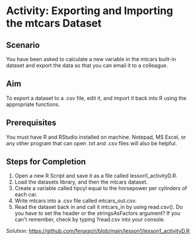 # Activity: Exporting and Importing the mtcars Dataset
## Scenario

You have been asked to calculate a new variable in the mtcars built-in dataset and export the data so that you can email it to a colleague.

## Aim

To export a dataset to a .csv file, edit it, and import it back into R using the appropriate functions.

## Prerequisites

You must have R and RStudio installed on machine. Notepad, MS Excel, or any other program that can open .txt and .csv files will also be helpful.

## Steps for Completion

1. Open a new R Script and save it as a file called lesson1_activityD.R.
2. Load the datasets library, and then the mtcars dataset.
3. Create a variable called hpcyl equal to the horsepower per cylinders of each car.
4. Write mtcars into a .csv file called mtcars_out.csv.
5. Read the dataset back in and call it mtcars_in by using read.csv().
Do you have to set the header or the stringsAsFactors argument? If you can't remember, check by typing ?read.csv into your console.

Solution:
https://github.com/fenago/r/blob/main/lesson1/lesson1_activityD.R

